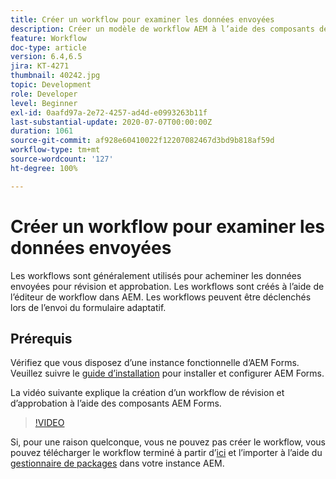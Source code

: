 ```yaml
---
title: Créer un workflow pour examiner les données envoyées
description: Créer un modèle de workflow AEM à l’aide des composants de workflow AEM Forms pour examiner les données envoyées.
feature: Workflow
doc-type: article
version: 6.4,6.5
jira: KT-4271
thumbnail: 40242.jpg
topic: Development
role: Developer
level: Beginner
exl-id: 0aafd97a-2e72-4257-ad4d-e0993263b11f
last-substantial-update: 2020-07-07T00:00:00Z
duration: 1061
source-git-commit: af928e60410022f12207082467d3bd9b818af59d
workflow-type: tm+mt
source-wordcount: '127'
ht-degree: 100%

---
```


# Créer un workflow pour examiner les données envoyées

Les workflows sont généralement utilisés pour acheminer les données envoyées pour révision et approbation. Les workflows sont créés à l’aide de l’éditeur de workflow dans AEM. Les workflows peuvent être déclenchés lors de l’envoi du formulaire adaptatif.

## Prérequis

Vérifiez que vous disposez d’une instance fonctionnelle d’AEM Forms. Veuillez suivre le [guide d’installation](https://experienceleague.adobe.com/docs/experience-manager-65/forms/install-aem-forms/osgi-installation/installing-configuring-aem-forms-osgi.html?lang=fr) pour installer et configurer AEM Forms.

La vidéo suivante explique la création d’un workflow de révision et d’approbation à l’aide des composants AEM Forms.
>[!VIDEO](https://video.tv.adobe.com/v/40242?quality=12&learn=on)


Si, pour une raison quelconque, vous ne pouvez pas créer le workflow, vous pouvez télécharger le workflow terminé à partir d’[ici](assets/review-submitted-data-workflow.zip) et l’importer à l’aide du [gestionnaire de packages](http://localhost:4502/crx/packmgr/index.jsp) dans votre instance AEM.
